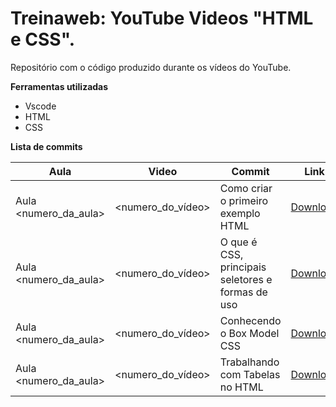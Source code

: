 # Treinaweb: YouTube Videos "HTML e CSS".

Repositório com o código produzido durante os vídeos do YouTube.

**Ferramentas utilizadas**

- Vscode
- HTML
- CSS

**Lista de commits**

Aula | Video | Commit | Link
------ | ------ | ------ | ------
Aula <numero_da_aula> | <numero_do_vídeo> | Como criar o primeiro exemplo HTML | [Download](https://github.com/treinaweb/playlist-html-e-css-youtube/archive/e75261329d2b8c4a649cf2b6e68df9c2b15db30a.zip)
Aula <numero_da_aula> | <numero_do_vídeo> |  O que é CSS, principais seletores e formas de uso | [Download](https://github.com/treinaweb/playlist-html-e-css-youtube/archive/67e9ca1a2c4088c4c2f81f20a91fea96d042df06.zip)
Aula <numero_da_aula> | <numero_do_vídeo> |  Conhecendo o Box Model CSS | [Download](https://github.com/treinaweb/playlist-html-e-css-youtube/archive/86efdee7c0b001eb1c5f7cdbacb791142fb1b2b7.zip)
Aula <numero_da_aula> | <numero_do_vídeo> | Trabalhando com Tabelas no HTML | [Download](https://github.com/treinaweb/playlist-html-e-css-youtube/archive/58926de7ddebe54c3e512c3172a4127a0fd272b9.zip)
